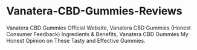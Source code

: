 # Vanatera-CBD-Gummies-Reviews
Vanatera CBD Gummies Official Website, Vanatera CBD Gummies (Honest Consumer Feedback) Ingredients &amp; Benefits, Vanatera CBD Gummies My Honest Opinion on These Tasty and Effective Gummies.
